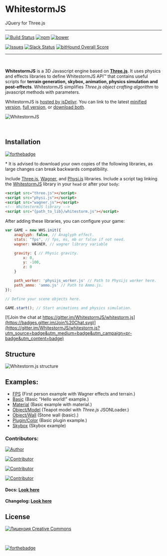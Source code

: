 # WhitestormJS
JQuery for Three.js

----

[![Build Status](https://travis-ci.org/WhitestormJS/whitestorm.js.svg)](https://travis-ci.org/WhitestormJS/whitestorm.js)
[![npm](http://wsbadge.herokuapp.com/npm/v/whitestormjs.svg)](https://www.npmjs.com/package/whitestormjs) [![bower](http://wsbadge.herokuapp.com/bower/v/whitestormjs.svg)](https://github.com/WhitestormJS/whitestorm.js)

[![Issues](http://wsbadge.herokuapp.com/npm/dt/whitestormjs.svg)](https://www.npmjs.com/package/whitestormjs)
[![Slack Status](https://whslack.herokuapp.com/badge.svg)](https://whslack.herokuapp.com)
[![bitHound Overall Score](https://www.bithound.io/github/WhitestormJS/whitestorm.js/badges/score.svg)](https://www.bithound.io/github/WhitestormJS/whitestorm.js)


----

<br>

**WhitestormJS** is a 3D Javascript engine based on [**Three.js**](http://threejs.org/). It uses physics and effects libraries to define WhitestormJS API™ that contains useful scripts for **terrain generation, skybox, animation, physics simulation and post-effects**. WhitestormJS simplifies _Three.js object crafting algorithm_ to javascript methods with parameters.

WhitestormJS is [hosted by jsDelivr](http://www.jsdelivr.com/projects/whitestormjs). You can link to the latest [minified version](https://cdn.jsdelivr.net/whitestormjs/latest/whitestorm.min.js), [full version](https://cdn.jsdelivr.net/whitestormjs/latest/whitestorm.js), or [download both](https://cdn.jsdelivr.net/whitestormjs/latest/whitestormjs.zip).

![WhitestormJS](https://raw.githubusercontent.com/WhitestormJS/whitestorm.js/master/development/art/logo/big.png)

<br>

## Installation
[![forthebadge](http://forthebadge.com/images/badges/uses-js.svg)](https://github.com/search?l=JavaScript&q=%23javasript&ref=searchresults&type=Repositories&utf8=%E2%9C%93)

\* It is advised to download your own copies of the following libraries, as large changes can break backwards compatibility.

Include [Three.js](http://threejs.org/build/three.min.js), [Wagner](http://spite.github.io/wagner/Wagner.js), and [Physi.js](https://github.com/chandlerprall/Physijs/blob/master/physi.js) libraries.
Include a script tag linking the [WhitestormJS](https://cdn.jsdelivr.net/whitestormjs/latest/whitestorm.min.js) library in your `head` or after your `body`:

```html
<script src="three.js"></script>
<script src="physi.js"></script>
<script src="wagner.js"></script>
<!-- WhitestormJS library -->
<script src="{path_to_lib}/whitestorm.js"></script>
```

After adding these libraries, you can configure your game:
```javascript
var GAME = new WHS.init({
    anaglyph: false, // Anaglyph effect.
    stats: "fps", // fps, ms, mb or false if not need.
    wagner: WAGNER, // wagner library variable

    gravity: { // Physic gravity.
        x: 0,
        y: -100,
        z: 0
    }

    path_worker: 'physijs_worker.js' // Path to Physijs worker here.
    path_ammo: 'ammo.js' // Path to Ammo.js.
});

// Define your scene objects here.

GAME.start(); // Start animations and physics simulation.
```

[![Join the chat at https://gitter.im/WhitestormJS/whitestorm.js](https://badges.gitter.im/Join%20Chat.svg)](https://gitter.im/WhitestormJS/whitestorm.js?utm_source=badge&utm_medium=badge&utm_campaign=pr-badge&utm_content=badge)

## Structure
![Whitestorm.js structure](https://raw.githubusercontent.com/WhitestormJS/whitestorm.js/master/development/art/coggle/WhitestormJS.png)

## Examples:
 * [FPS](http://192.241.128.187/current/examples/fps.html)  (First person example with Wagner effects and terrain.)
 * [Basic](http://192.241.128.187/current/examples/basic.html)  (Basic "Hello world!" example.)
 * [Material](http://192.241.128.187/current/examples/basic_material.html)  (Basic example with material.)
 * [Object/Model](http://192.241.128.187/current/examples/basic_model.html)  (Teapot model with *Three.js* JSONLoader.)
 * [Object/Wall](http://192.241.128.187/current/examples/stone_wall.html)  (Stone wall (basic).)
 * [Plugin/Color](http://192.241.128.187/current/examples/plugin_example.html)  (Basic plugin example.)
 * [Skybox](http://192.241.128.187/current/examples/skybox.html) (Skybox example)

### Contributors:
[![Author](http://wsbadge.herokuapp.com/badge/Author-Alexander%20Buzin-red.svg)](https://github.com/sasha240100)

[![Contributor](http://wsbadge.herokuapp.com/badge/Contributor-jackdalton-blue.svg)](https://github.com/jackdalton)

[![Contributor](http://wsbadge.herokuapp.com/badge/Contributor-Noctisdark-blue.svg)](https://github.com/noctisdark)

[![Contributor](http://wsbadge.herokuapp.com/badge/Contributor-bdirl-blue.svg)](https://github.com/bdirl)

#### Docs: [Look here](http://whitestormjs.xyz/init/)
#### Changelog: [Look here](https://github.com/WhitestormJS/whitestorm.js/blob/master/CHANGELOG.md)

## License

<a rel="license" href="http://creativecommons.org/licenses/by-nc-nd/4.0/"><img alt="Лицензия Creative Commons" style="border-width:0" src="https://i.creativecommons.org/l/by-nc-nd/4.0/88x31.png" /></a><br />

<br>

[![forthebadge](http://forthebadge.com/images/badges/built-with-love.svg)](https://alexbuzin.me/)
